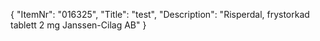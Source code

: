 {
  "ItemNr": "016325",
  "Title": "test",
  "Description": "Risperdal, frystorkad tablett 2 mg Janssen-Cilag AB"
}